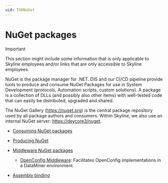```yaml
---
uid: TOONuGet
---
```


# NuGet packages

> [!IMPORTANT]
> This section might include some information that is only applicable to Skyline employees and/or links that are only accessible to Skyline employees.

NuGet is the package manager for .NET. DIS and our CI/CD pipeline provide tools to produce and consume NuGet Packages for use in System Development (protocols, Automation scripts, custom solutions). A package is a collection of DLLs (and possibly also other items) with well-tested code that can easily be distributed, upgraded and shared.

The NuGet Gallery (<https://nuget.org>) is the central package repository used by all package authors and consumers.
Within Skyline, we also use an internal NuGet server: <https://devcore3/nuget>.

- [Consuming NuGet packages](xref:Consuming_NuGet)

- [Producing NuGet](xref:Producing_NuGet)

- [Middleware NuGet packages](xref:Nuget_Communication_Middleware)

  - [OpenConfig Middleware](xref:DSI_OpenConfig_Middleware): Facilitates OpenConfig implementations in a DataMiner environment.

- [Assembly binding](xref:Assembly_Binding)
